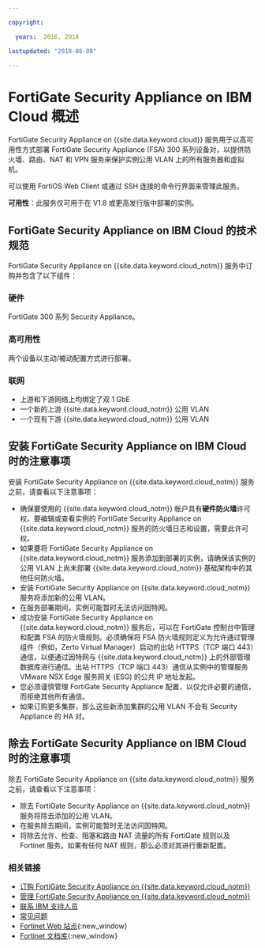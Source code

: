 ```yaml
---

copyright:

  years:  2016, 2018

lastupdated: "2018-08-08"

---
```


# FortiGate Security Appliance on IBM Cloud 概述

FortiGate Security Appliance on {{site.data.keyword.cloud}} 服务用于以高可用性方式部署 FortiGate Security Appliance (FSA) 300 系列设备对，以提供防火墙、路由、NAT 和 VPN 服务来保护实例公用 VLAN 上的所有服务器和虚拟机。

可以使用 FortiOS Web Client 或通过 SSH 连接的命令行界面来管理此服务。

**可用性**：此服务仅可用于在 V1.8 或更高发行版中部署的实例。

## FortiGate Security Appliance on IBM Cloud 的技术规范

FortiGate Security Appliance on {{site.data.keyword.cloud_notm}} 服务中订购并包含了以下组件：

### 硬件

FortiGate 300 系列 Security Appliance。

### 高可用性

两个设备以主动/被动配置方式进行部署。

### 联网

* 上游和下游网络上均绑定了双 1 GbE
* 一个新的上游 {{site.data.keyword.cloud_notm}} 公用 VLAN
* 一个现有下游 {{site.data.keyword.cloud_notm}} 公用 VLAN

## 安装 FortiGate Security Appliance on IBM Cloud 时的注意事项

安装 FortiGate Security Appliance on {{site.data.keyword.cloud_notm}} 服务之前，请查看以下注意事项：
* 确保要使用的 {{site.data.keyword.cloud_notm}} 帐户具有**硬件防火墙**许可权。要编辑或查看实例的 FortiGate Security Appliance on {{site.data.keyword.cloud_notm}} 服务的防火墙日志和设置，需要此许可权。
* 如果要将 FortiGate Security Appliance on {{site.data.keyword.cloud_notm}} 服务添加到部署的实例，请确保该实例的公用 VLAN 上尚未部署 {{site.data.keyword.cloud_notm}} 基础架构中的其他任何防火墙。
* 安装 FortiGate Security Appliance on {{site.data.keyword.cloud_notm}} 服务将添加新的公用 VLAN。
* 在服务部署期间，实例可能暂时无法访问因特网。
* 成功安装 FortiGate Security Appliance on {{site.data.keyword.cloud_notm}} 服务后，可以在 FortiGate 控制台中管理和配置 FSA 的防火墙规则。必须确保将 FSA 防火墙规则定义为允许通过管理组件（例如，Zerto Virtual Manager）启动的出站 HTTPS（TCP 端口 443）通信，以便通过因特网与 {{site.data.keyword.cloud_notm}} 上的外部管理数据库进行通信。出站 HTTPS（TCP 端口 443）通信从实例中的管理服务 VMware NSX Edge 服务网关 (ESG) 的公共 IP 地址发起。
* 您必须谨慎管理 FortiGate Security Appliance 配置，以仅允许必要的通信，而拒绝其他所有通信。
* 如果订购更多集群，那么这些新添加集群的公用 VLAN 不会有 Security Appliance 的 HA 对。

## 除去 FortiGate Security Appliance on IBM Cloud 时的注意事项

除去 FortiGate Security Appliance on {{site.data.keyword.cloud_notm}} 服务之前，请查看以下注意事项：
* 除去 FortiGate Security Appliance on {{site.data.keyword.cloud_notm}} 服务将除去添加的公用 VLAN。
* 在服务除去期间，实例可能暂时无法访问因特网。
* 将除去允许、检查、阻塞和路由 NAT 流量的所有 FortiGate 规则以及 Fortinet 服务。如果有任何 NAT 规则，那么必须对其进行重新配置。

### 相关链接

* [订购 FortiGate Security Appliance on {{site.data.keyword.cloud_notm}}](fsa_ordering.html)
* [管理 FortiGate Security Appliance on {{site.data.keyword.cloud_notm}}](managingfsa.html)
* [联系 IBM 支持人员](../vmonic/trbl_support.html)
* [常见问题](../vmonic/faq.html)
* [Fortinet Web 站点](https://www.fortinet.com/){:new_window}
* [Fortinet 文档库](http://docs.fortinet.com/fortigate/admin-guides){:new_window}
